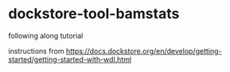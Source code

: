 # dockstore-tool-bamstats
following along tutorial

instructions from https://docs.dockstore.org/en/develop/getting-started/getting-started-with-wdl.html
